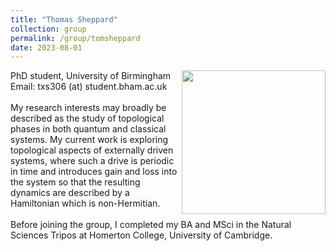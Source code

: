 ```yaml
---
title: "Thomas Sheppard"
collection: group
permalink: /group/tomsheppard
date: 2023-08-01
---
```

<img src="{{ '/images/tom.jpeg'}}" width='230' align='right' />
PhD student, University of Birmingham  <br/> Email: txs306 (at) student.bham.ac.uk  <br/>  <br/>
My research interests may broadly be described as the study of topological phases in both quantum and classical systems.  My current work is exploring topological aspects of externally driven systems, where such a drive is periodic in time and introduces gain and loss into the system so that the resulting dynamics are described by a Hamiltonian which is non-Hermitian.
<br/>  <br/> Before joining the group, I completed my BA and MSci in the Natural Sciences Tripos at Homerton College, University of Cambridge.
